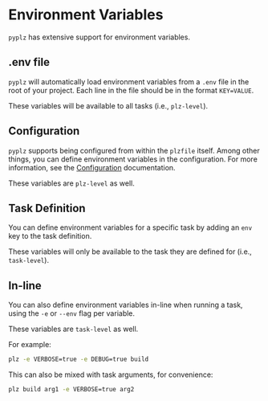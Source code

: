 # Environment Variables

`pyplz` has extensive support for environment variables.

## .env file

`pyplz` will automatically load environment variables from a `.env` file in the root of your project. 
Each line in the file should be in the format `KEY=VALUE`.

These variables will be available to all tasks (i.e., `plz-level`).

## Configuration

`pyplz` supports being configured from within the `plzfile` itself.
Among other things, you can define environment variables in the configuration.
For more information, see the [Configuration](./configuration.md) documentation.

These variables are `plz-level` as well.

## Task Definition

You can define environment variables for a specific task by adding an `env` key to the task definition.

These variables will only be available to the task they are defined for (i.e., `task-level`).

## In-line

You can also define environment variables in-line when running a task, using the `-e` or `--env` flag per variable.

These variables are `task-level` as well.

For example:

```bash
plz -e VERBOSE=true -e DEBUG=true build
```

This can also be mixed with task arguments, for convenience:

```bash
plz build arg1 -e VERBOSE=true arg2
```
